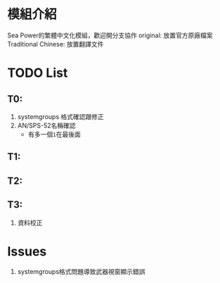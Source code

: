 # 模組介紹
Sea Power的繁體中文化模組，歡迎開分支協作
original: 放置官方原廠檔案
Traditional Chinese: 放置翻譯文件

# TODO List
## T0:
1. systemgroups 格式確認跟修正
2. AN/SPS-52名稱確認
     - 有多一個`1`在最後面

## T1:
## T2:
## T3:
1. 資料校正

# Issues
1. systemgroups格式問題導致武器視窗顯示錯誤